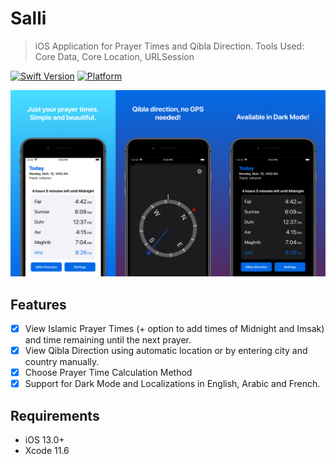 # Salli
> iOS Application for Prayer Times and Qibla Direction.
Tools Used: Core Data, Core Location, URLSession

[![Swift Version][swift-image]][swift-url]
[![Platform](https://img.shields.io/cocoapods/p/LFAlertController.svg?style=flat)](http://cocoapods.org/pods/LFAlertController)

![](header.png)

## Features

- [x] View Islamic Prayer Times (+ option to add times of Midnight and Imsak) and time remaining until the next prayer.
- [x] View Qibla Direction using automatic location or by entering city and country manually.
- [x] Choose Prayer Time Calculation Method
- [x] Support for Dark Mode and Localizations in English, Arabic and French.

## Requirements

- iOS 13.0+
- Xcode 11.6

[swift-image]:https://img.shields.io/badge/swift-5.2-orange.svg
[swift-url]: https://swift.org/
[license-image]: https://img.shields.io/badge/License-MIT-blue.svg
[license-url]: LICENSE
[travis-image]: https://img.shields.io/travis/dbader/node-datadog-metrics/master.svg?style=flat-square
[travis-url]: https://travis-ci.org/dbader/node-datadog-metrics
[codebeat-image]: https://codebeat.co/badges/c19b47ea-2f9d-45df-8458-b2d952fe9dad
[codebeat-url]: https://codebeat.co/projects/github-com-vsouza-awesomeios-com
